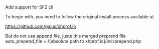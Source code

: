 Add support for SF2 cli

To begin with, you need to follow the original install process available at

https://github.com/gajus/xhprof.io

But do not use append file, juste this merged preprend file
auto_prepend_file = /[absolute path to xhprof.io]/inc/prepend.php





